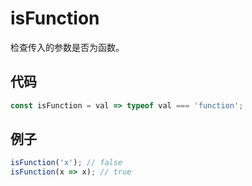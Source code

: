 # isFunction

检查传入的参数是否为函数。

## 代码

```js
const isFunction = val => typeof val === 'function';
```

## 例子

```js
isFunction('x'); // false
isFunction(x => x); // true
```
